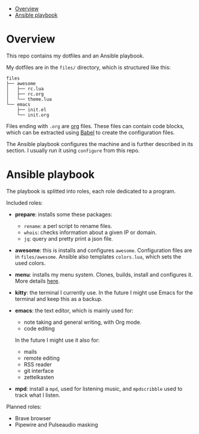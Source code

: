 - [Overview](#org8a018f3)
- [Ansible playbook](#org6ad86fa)



<a id="org8a018f3"></a>

# Overview

This repo contains my dotfiles and an Ansible playbook.

My dotfiles are in the `files/` directory, which is structured like this:

```
files
├── awesome
│   ├── rc.lua
│   ├── rc.org
│   └── theme.lua
└── emacs
    ├── init.el
    └── init.org
```

Files ending with `.org` are [org](https://orgmode.org) files. These files can contain code blocks, which can be extracted using [Babel](https://orgmode.org/worg/org-contrib/babel/) to create the configuration files.

The Ansible playbook configures the machine and is further described in its section. I usually run it using `configure` from this repo.


<a id="org6ad86fa"></a>

# Ansible playbook

The playbook is splitted into roles, each role dedicated to a program.

Included roles:

-   **prepare**: installs some these packages:
    -   `rename`: a perl script to rename files.
    -   `whois`: checks information about a given IP or domain.
    -   `jq`: query and pretty print a json file.
-   **awesome**: this is installs and configures `awesome`. Configuration files are in `files/awesome`. Ansible also templates `colors.lua`, which sets the used colors.
-   **menu**: installs my menu system. Clones, builds, install and configures it. More details [here](https://github.com/deved99/menu).
-   **kitty**: the terminal I currently use. In the future I might use Emacs for the terminal and keep this as a backup.
-   **emacs**: the text editor, which is mainly used for:
    
    -   note taking and general writing, with Org mode.
    -   code editing
    
    In the future I might use it also for:
    
    -   mails
    -   remote editing
    -   RSS reader
    -   git interface
    -   zettelkasten
-   **mpd**: install a `mpd`, used for listening music, and `mpdscribble` used to track what I listen.

Planned roles:

-   Brave browser
-   Pipewire and Pulseaudio masking